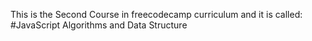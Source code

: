 This is the Second Course in freecodecamp curriculum and it is called:
#JavaScript Algorithms and Data Structure